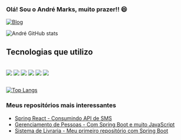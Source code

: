 ### Olá! Sou o André Marks, muito prazer!! 😄

[![Blog](https://img.shields.io/badge/LinkedIn-0077B5?style=for-the-badge&logo=linkedin&logoColor=white)](https://www.linkedin.com/in/andr%C3%A9-marks-64168323a/)

![André GitHub stats](https://github-readme-stats.vercel.app/api?username=andrem4rks&show_icons=true&theme=gruvbox)


## Tecnologias que utilizo

<div style="display: inline_block"><br/>
    <img align="center" src="https://img.shields.io/badge/Java-ED8B00?style=for-the-badge&logo=java&logoColor=white"/>
    <img align="center" src="https://img.shields.io/badge/Spring-6DB33F?style=for-the-badge&logo=spring&logoColor=white"/>
    <img align="center" src="https://img.shields.io/badge/JavaScript-F7DF1E?style=for-the-badge&logo=javascript&logoColor=black"/>
    <img align="center" src="https://img.shields.io/badge/HTML5-E34F26?style=for-the-badge&logo=html5&logoColor=white"/>
    <img align="center" src="https://img.shields.io/badge/Bootstrap-563D7C?style=for-the-badge&logo=bootstrap&logoColor=white"/>
    <img align="center" src="https://img.shields.io/badge/PostgreSQL-316192?style=for-the-badge&logo=postgresql&logoColor=white"/>
</div>

<br />

[![Top Langs](https://github-readme-stats.vercel.app/api/top-langs/?username=andrem4rks&exclude_repo=gerenciamento-pessoa,estrutura-algoritmos-ordenacao&hide=c++,cmake&layout=compact&theme=gruvbox)](https://github.com/anuraghazra/github-readme-stats)

### Meus repositórios mais interessantes
- [Spring React - Consumindo API de SMS](https://github.com/andrem4rks/spring-react)</br>
- [Gerenciamento de Pessoas - Com Spring Boot e muito JavaScript](https://github.com/andrem4rks/gerenciamento-pessoa)</br>
- [Sistema de Livraria - Meu primeiro repositório com Spring Boot](https://github.com/andrem4rks/library-system-springboot)</br>
